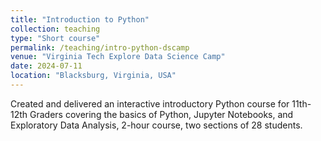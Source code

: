 ```yaml
---
title: "Introduction to Python"
collection: teaching
type: "Short course"
permalink: /teaching/intro-python-dscamp
venue: "Virginia Tech Explore Data Science Camp"
date: 2024-07-11
location: "Blacksburg, Virginia, USA"
---
```


Created and delivered an interactive introductory Python course for 11th-12th Graders covering the basics
of Python, Jupyter Notebooks, and Exploratory Data Analysis, 2-hour course, two sections of 28 students.
